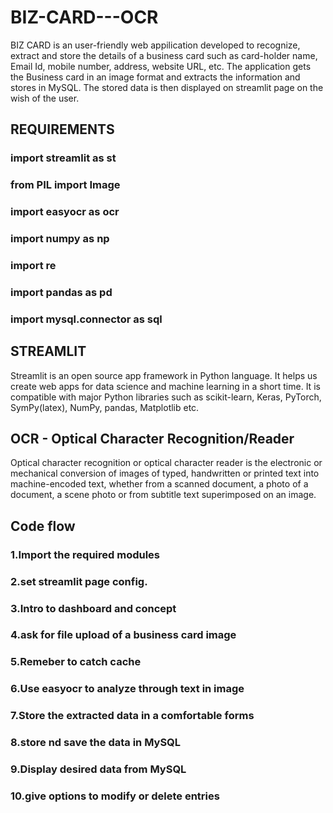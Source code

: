 # BIZ-CARD---OCR
BIZ CARD is an user-friendly web appilication developed to recognize, extract and store the details of a business card such as card-holder name, Email Id, mobile number, address, website URL, etc. The application gets the Business card in an image format and extracts the information and stores in MySQL. The stored data is then displayed on streamlit page on the wish of the user.

## REQUIREMENTS
### import streamlit as st
### from PIL import Image
### import easyocr as ocr
### import numpy as np
### import re
### import pandas as pd
### import mysql.connector as sql

## STREAMLIT
Streamlit is an open source app framework in Python language. It helps us create web apps for data science and machine learning in a short time. It is compatible with major Python libraries such as scikit-learn, Keras, PyTorch, SymPy(latex), NumPy, pandas, Matplotlib etc.

## OCR - Optical Character Recognition/Reader
Optical character recognition or optical character reader is the electronic or mechanical conversion of images of typed, handwritten or printed text into machine-encoded text, whether from a scanned document, a photo of a document, a scene photo or from subtitle text superimposed on an image. 

## Code flow
### 1.Import the required modules
### 2.set streamlit page config.
### 3.Intro to dashboard and concept
### 4.ask for file upload of a business card image
### 5.Remeber to catch cache 
### 6.Use easyocr to analyze through text in image
### 7.Store the extracted data in a comfortable forms
### 8.store nd save the data in MySQL 
### 9.Display desired data from MySQL
### 10.give options to modify or delete entries

